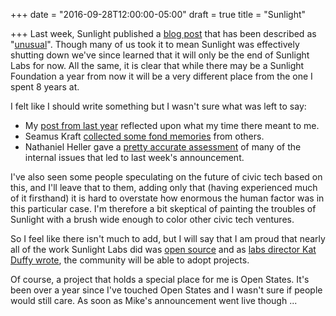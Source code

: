 +++
date = "2016-09-28T12:00:00-05:00"
draft = true
title = "Sunlight"

+++
Last week, Sunlight published a [blog post](http://sunlightfoundation.com/blog/2016/09/20/statement-from-sunlight-foundations-board-chairman/) that has been described as "[unusual](http://www.politico.com/blogs/under-the-radar/2016/09/sunlight-foundation-shut-down-mike-klein-228422)".  Though many of us took it to mean Sunlight was effectively shutting down we've since learned that it will only be the end of Sunlight Labs for now.  All the same, it is clear that while there may be a Sunlight Foundation a year from now it will be a very different place from the one I spent 8 years at.

I felt like I should write something but I wasn't sure what was left to say:

* My [post from last year](/posts/eight-years/) reflected upon what my time there meant to me.  
* Seamus Kraft [collected some fond memories](https://medium.com/@seamuskraft/sunlight-memories-2ecc8b374881) from others.
* Nathaniel Heller gave a [pretty accurate assessment](http://integrilicio.us/blog/2016/9/26/the-most-frustrating-things-about-sunlights-sun-setting) of many of the internal issues that led to last week's announcement.

I've also seen some people speculating on the future of civic tech based on this, and I'll leave that to them, adding only that (having experienced much of it firsthand) it is hard to overstate how enormous the human factor was in this particular case.  I'm therefore a bit skeptical of painting the troubles of Sunlight with a brush wide enough to color other civic tech ventures.

So I feel like there isn't much to add, but I will say that I am proud that nearly all of the work Sunlight Labs did was [open source](http://github.com/sunlightlabs/) and as [labs director Kat Duffy wrote](https://sunlightfoundation.com/blog/2016/09/21/whats-next-for-sunlight-labs/), the community will be able to adopt projects.

Of course, a project that holds a special place for me is Open States.  It's been over a year since I've touched Open States and I wasn't sure if people would still care.  As soon as Mike's announcement went live though ...
